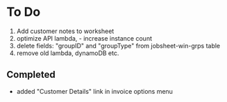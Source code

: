# To Do

1. Add customer notes to worksheet
1. optimize API lambda, - increase instance count
1. delete fields: "groupID" and "groupType" from jobsheet-win-grps table
1. remove old lambda, dynamoDB etc.

## Completed

- added "Customer Details" link in invoice options menu